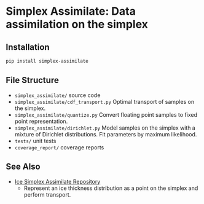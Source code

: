 # Simplex Assimilate: Data assimilation on the simplex

## Installation 
```bash
pip install simplex-assimilate
```

## File Structure
 - `simplex_assimilate/` source code
 - `simplex_assimilate/cdf_transport.py` Optimal transport of samples on the simplex.
 - `simplex_assimilate/quantize.py` Convert floating point samples to fixed point representation.
 - `simplex_assimilate/dirichlet.py` Model samples on the simplex with a mixture of Dirichlet distributions. Fit parameters by maximum likelihood.
 - `tests/` unit tests
 - `coverage_report/` coverage reports

## See Also
  - [Ice Simplex Assimilate Repository](https://github.com/oscarlaird/ice_simplex_assimilate)
    - Represent an ice thickness distribution as a point on the simplex and perform transport.